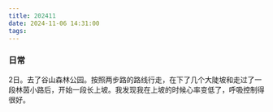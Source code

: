 ```yaml
---
title: 202411
date: 2024-11-06 14:31:00
tags:
---
```


### 日常

2日。去了谷山森林公园。按照两步路的路线行走，在下了几个大陡坡和走过了一段林茵小路后，开始一段长上坡。我发现我在上坡的时候心率变低了，呼吸控制得很好。
